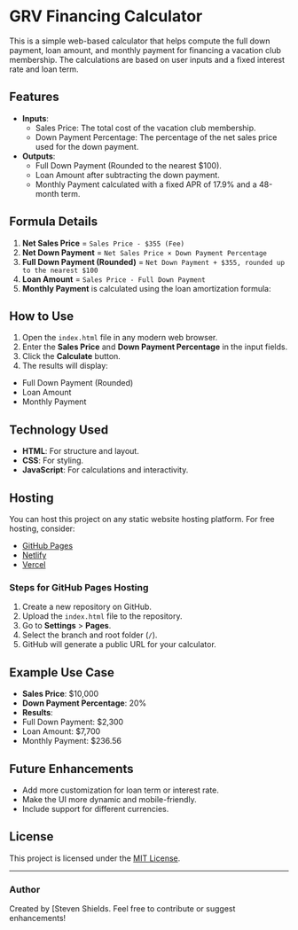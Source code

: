 # GRV Financing Calculator

This is a simple web-based calculator that helps compute the full down payment, loan amount, and monthly payment for financing a vacation club membership. The calculations are based on user inputs and a fixed interest rate and loan term.

## Features
- **Inputs**:
  - Sales Price: The total cost of the vacation club membership.
  - Down Payment Percentage: The percentage of the net sales price used for the down payment.
- **Outputs**:
  - Full Down Payment (Rounded to the nearest $100).
  - Loan Amount after subtracting the down payment.
  - Monthly Payment calculated with a fixed APR of 17.9% and a 48-month term.

## Formula Details
1. **Net Sales Price** = `Sales Price - $355 (Fee)`
2. **Net Down Payment** = `Net Sales Price × Down Payment Percentage`
3. **Full Down Payment (Rounded)** = `Net Down Payment + $355, rounded up to the nearest $100`
4. **Loan Amount** = `Sales Price - Full Down Payment`
5. **Monthly Payment** is calculated using the loan amortization formula:

## How to Use
1. Open the `index.html` file in any modern web browser.
2. Enter the **Sales Price** and **Down Payment Percentage** in the input fields.
3. Click the **Calculate** button.
4. The results will display:
- Full Down Payment (Rounded)
- Loan Amount
- Monthly Payment

## Technology Used
- **HTML**: For structure and layout.
- **CSS**: For styling.
- **JavaScript**: For calculations and interactivity.

## Hosting
You can host this project on any static website hosting platform. For free hosting, consider:
- [GitHub Pages](https://pages.github.com)
- [Netlify](https://www.netlify.com)
- [Vercel](https://vercel.com)

### Steps for GitHub Pages Hosting
1. Create a new repository on GitHub.
2. Upload the `index.html` file to the repository.
3. Go to **Settings** > **Pages**.
4. Select the branch and root folder (`/`).
5. GitHub will generate a public URL for your calculator.

## Example Use Case
- **Sales Price**: $10,000
- **Down Payment Percentage**: 20%
- **Results**:
- Full Down Payment: $2,300
- Loan Amount: $7,700
- Monthly Payment: $236.56

## Future Enhancements
- Add more customization for loan term or interest rate.
- Make the UI more dynamic and mobile-friendly.
- Include support for different currencies.

## License
This project is licensed under the [MIT License](https://opensource.org/licenses/MIT).

---

### Author
Created by [Steven Shields. Feel free to contribute or suggest enhancements!
